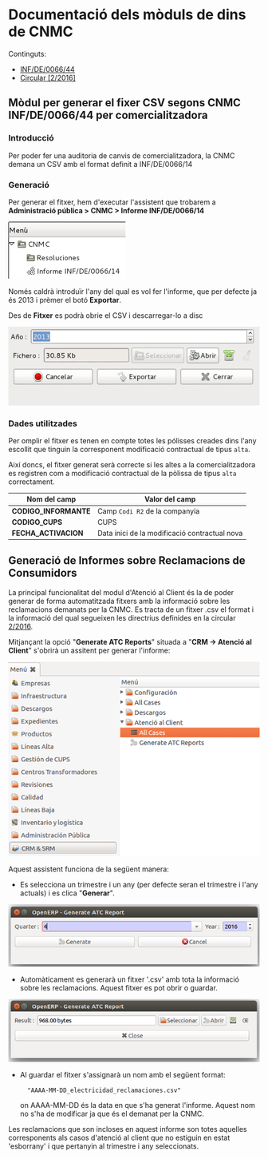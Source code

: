 # Documentació dels mòduls de dins de CNMC

Continguts:

* [INF/DE/0066/44](#modul-per-generar-el-fixer-csv-segons-cnmc-infde006644-per-comercialitzadora)
* [Circular [2/2016]](#generacio-de-informes-sobre-reclamacions-de-consumidors)

## Mòdul per generar el fixer CSV segons CNMC INF/DE/0066/44 per comercialitzadora

### Introducció

Per poder fer una auditoria de canvis de comercialitzadora, la CNMC demana un
CSV amb el format definit a INF/DE/0066/14

### Generació

Per generar el fitxer, hem d'executar l'assistent que trobarem a
**Administració pública > CNMC > Informe INF/DE/0066/14**

![](../_static/cnmc/inf_de_0066_14/menu.png)

Només caldrà introduïr l'any del qual es vol fer l'informe, que per defecte ja
és 2013 i prèmer el botó **Exportar**.

Des de **Fitxer** es podrà obrie el CSV i descarregar-lo a disc

![](../_static/cnmc/inf_de_0066_14/assistent.png)

### Dades utilitzades

Per omplir el fitxer es tenen en compte totes les pólisses creades dins l'any
escollit que tinguin la corresponent modificació contractual de tipus `alta`.

Així doncs, el fitxer generat serà correcte si les altes a la comercialitzadora
es registren com a modificació contractual de la pòlissa de tipus `alta`
correctament.

| Nom del camp               | Valor del camp                                 |
|----------------------------|------------------------------------------------|
| **CODIGO_INFORMANTE**      | Camp `Codi R2` de la companyia                 |
| **CODIGO_CUPS**            | CUPS                                           |
| **FECHA_ACTIVACION**       | Data inici de la modificació contractual nova  |


## Generació de Informes sobre Reclamacions de Consumidors

La principal funcionalitat del modul d'Atenció al Client és la de poder generar de forma
automatitzada fitxers amb la informació sobre les reclamacions demanats per la
CNMC. Es tracta de un fitxer .csv el format i la informació del qual segueixen les directrius
definides en la circular [2/2016](http://www.boe.es/diario_boe/txt.php?id=BOE-A-2016-7979).


Mitjançant la opció "**Generate ATC Reports**" situada a  "**CRM -> Atenció al Client**"  s'obrirà un assitent per generar
l'informe:

![](../_static/cnmc/atc/menu_atc.png)




Aquest assistent funciona de la següent manera:

* Es selecciona un trimestre i un any (per defecte seran el trimestre i l'any actuals)  i es clica "**Generar**".

![](../_static/cnmc/atc/assistent_inici.png)

* Automàticament es generarà un fitxer '.csv' amb tota la informació sobre les
    reclamacions. Aquest fitxer es pot obrir o guardar.

![](../_static/cnmc/atc/assistent_final.png)

* Al guardar el fitxer s'assignarà un nom amb el següent format:

        "AAAA-MM-DD_electricidad_reclamaciones.csv"

     on AAAA-MM-DD és la data en que s'ha generat l'informe. Aquest nom no s'ha
     de modificar ja que és el demanat per la CNMC.


Les reclamacions que son incloses en aquest informe son totes aquelles corresponents als casos d'atenció al client que no
estiguin en estat 'esborrany' i que pertanyin al trimestre i any seleccionats.
